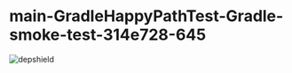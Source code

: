 # main-GradleHappyPathTest-Gradle-smoke-test-314e728-645

![depshield](https://depshield.sonatype.org/badges/depshield-prod/main-GradleHappyPathTest-Gradle-smoke-test-314e728-645/depshield.svg)